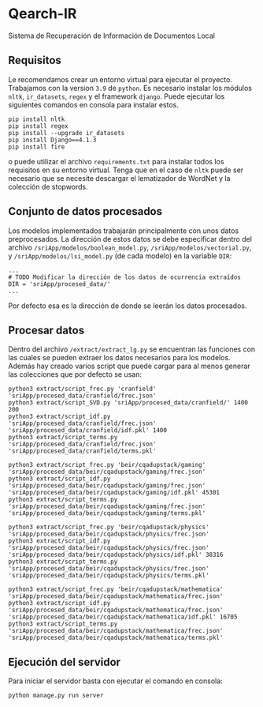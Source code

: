 # Qearch-IR
Sistema de Recuperación de Información de Documentos Local

## Requisitos
Le recomendamos crear un entorno virtual para ejecutar el proyecto. Trabajamos con la version `3.9` de `python`. Es necesario instalar los módulos `nltk`, `ir_datasets`, `regex` y el framework `django`. Puede ejecutar los siguientes comandos en consola para instalar estos.
```
pip install nltk
pip install regex
pip install --upgrade ir_datasets
pip install Django==4.1.3
pip install fire
```
o puede utilizar el archivo `requirements.txt` para instalar todos los requisitos en su entorno virtual. Tenga que en el caso de `nltk` puede ser necesario que se necesite descargar el lematizador de WordNet y la colección de stopwords.
## Conjunto de datos procesados
Los modelos implementados trabajarán principalmente con unos datos preprocesados. La dirección de estos datos se debe especificar dentro del archivo `/sriApp/modelos/boolean_model.py`, `/sriApp/modelos/vectorial.py`, y `/sriApp/modelos/lsi_model.py` (de cada modelo) en la variable `DIR`:
```
...
# TODO Modificar la dirección de los datos de ocurrencia extraídos
DIR = 'sriApp/procesed_data/'
...
```
Por defecto esa es la dirección de donde se leerán los datos procesados.
## Procesar datos
Dentro del archivo `/extract/extract_lg.py` se encuentran las funciones con las cuales se pueden extraer los datos necesarios para los modelos. Además hay creado varios script que puede cargar para al menos generar las colecciones que por defecto se usan:
```
python3 extract/script_frec.py 'cranfield' 'sriApp/procesed_data/cranfield/frec.json'
python3 extract/script_SVD.py 'sriApp/procesed_data/cranfield/' 1400 200
python3 extract/script_idf.py 'sriApp/procesed_data/cranfield/frec.json' 'sriApp/procesed_data/cranfield/idf.pkl' 1400
python3 extract/script_terms.py 'sriApp/procesed_data/cranfield/frec.json' 'sriApp/procesed_data/cranfield/terms.pkl'

python3 extract/script_frec.py 'beir/cqadupstack/gaming' 'sriApp/procesed_data/beir/cqadupstack/gaming/frec.json'
python3 extract/script_idf.py 'sriApp/procesed_data/beir/cqadupstack/gaming/frec.json' 'sriApp/procesed_data/beir/cqadupstack/gaming/idf.pkl' 45301
python3 extract/script_terms.py 'sriApp/procesed_data/beir/cqadupstack/gaming/frec.json' 'sriApp/procesed_data/beir/cqadupstack/gaming/terms.pkl'

python3 extract/script_frec.py 'beir/cqadupstack/physics' 'sriApp/procesed_data/beir/cqadupstack/physics/frec.json'
python3 extract/script_idf.py 'sriApp/procesed_data/beir/cqadupstack/physics/frec.json' 'sriApp/procesed_data/beir/cqadupstack/physics/idf.pkl' 38316
python3 extract/script_terms.py 'sriApp/procesed_data/beir/cqadupstack/physics/frec.json' 'sriApp/procesed_data/beir/cqadupstack/physics/terms.pkl'

python3 extract/script_frec.py 'beir/cqadupstack/mathematica' 'sriApp/procesed_data/beir/cqadupstack/mathematica/frec.json'
python3 extract/script_idf.py 'sriApp/procesed_data/beir/cqadupstack/mathematica/frec.json' 'sriApp/procesed_data/beir/cqadupstack/mathematica/idf.pkl' 16705
python3 extract/script_terms.py 'sriApp/procesed_data/beir/cqadupstack/mathematica/frec.json' 'sriApp/procesed_data/beir/cqadupstack/mathematica/terms.pkl'
```
## Ejecución del servidor
Para iniciar el servidor basta con ejecutar el comando en consola:
```
python manage.py run server
```
